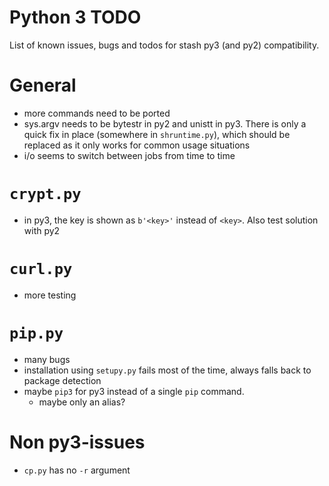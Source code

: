 # Python 3 TODO
List of known issues, bugs and todos for stash py3 (and py2) compatibility.

# General
- more commands need to be ported
- sys.argv needs to be bytestr in py2 and unistt in py3. There is only a quick fix in place (somewhere in `shruntime.py`), which should be replaced as it only works for common usage situations
- i/o seems to switch between jobs from time to time


# `crypt.py`
- in py3, the key is shown as `b'<key>'` instead of `<key>`. Also test solution with py2

# `curl.py`
- more testing

# `pip.py`
- many bugs
- installation using `setupy.py` fails most of the time, always falls back to package detection
- maybe `pip3` for py3 instead of a single `pip` command.
  - maybe only an alias?

# Non py3-issues
- `cp.py` has no `-r` argument
